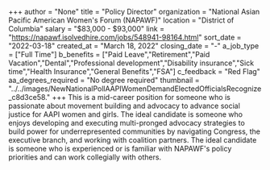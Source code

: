 +++
author = "None"
title = "Policy Director"
organization = "National Asian Pacific American Women's Forum (NAPAWF)"
location = "District of Columbia"
salary = "$83,000 - $93,000"
link = "https://napawf.isolvedhire.com/jobs/548941-98164.html"
sort_date = "2022-03-18"
created_at = "March 18, 2022"
closing_date = "-"
a_job_type = ["Full Time"]
b_benefits = ["Paid Leave","Retirement","Paid Vacation","Dental","Professional development","Disability insurance","Sick time","Health Insurance","General Benefits","FSA"]
c_feedback = "Red Flag"
aa_degrees_required = "No degree required"
thumbnail = "../../images/NewNationalPollAAPIWomenDemandElectedOfficialsRecognize_c8d3ce58."
+++
This is a mid-career position for someone who is passionate about movement building and advocacy to advance social justice for AAPI women and girls. The ideal candidate is someone who enjoys developing and executing multi-pronged advocacy strategies to build power for underrepresented communities by navigating Congress, the executive branch, and working with coalition partners. The ideal candidate is someone who is experienced or is familiar with NAPAWF's policy priorities and can work collegially with others.